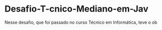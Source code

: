 # Desafio-T-cnico-Mediano-em-Jav
Nesse desafio, que foi passado no curso Técnico em Informática, teve o ob
